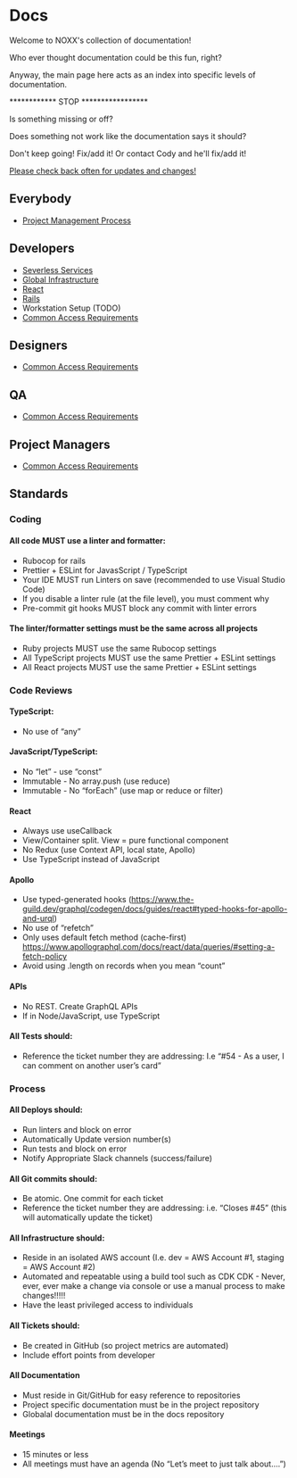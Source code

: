 # Docs

Welcome to NOXX's collection of documentation!

Who ever thought documentation could be this fun, right?

Anyway, the main page here acts as an index into specific levels of documentation.

************ STOP *****************

Is something missing or off?

Does something not work like the documentation says it should?

Don't keep going! Fix/add it! Or contact Cody and he'll fix/add it!

[Please check back often for updates and changes!](https://github.com/NoXX-Technologies/docs/commits/main)

## Everybody
- [Project Management Process](process/README.md)
## Developers
- [Severless Services](developers/services/README.md)
- [Global Infrastructure](https://github.com/NoXX-Technologies/infrastructure)
- [React](https://github.com/NoXX-Technologies/react-frontend)
- [Rails](https://github.com/NoXX-Technologies/rails)
- Workstation Setup (TODO)
- [Common Access Requirements](onboarding/README.md)

## Designers

- [Common Access Requirements](onboarding/README.md)

## QA

- [Common Access Requirements](onboarding/README.md)

## Project Managers

- [Common Access Requirements](process/README.md)

## Standards

### Coding

#### All code MUST use a linter and formatter:
- Rubocop for rails
- Prettier + ESLint for JavasScript / TypeScript
- Your IDE MUST run Linters on save (recommended to use Visual Studio Code)
- If you disable a linter rule (at the file level), you must comment why
- Pre-commit git hooks MUST block any commit with linter errors

#### The linter/formatter settings must be the same across all projects
- Ruby projects MUST use the same Rubocop settings
- All TypeScript projects MUST use the same Prettier + ESLint settings
- All React  projects MUST use the same Prettier + ESLint settings

### Code Reviews

#### TypeScript:
- No use of “any”

#### JavaScript/TypeScript:
- No “let” - use “const”
- Immutable - No array.push (use reduce)
- Immutable - No “forEach” (use map or reduce or filter)

#### React
- Always use useCallback
- View/Container split. View = pure functional component
- No Redux (use Context API, local state, Apollo)
- Use TypeScript instead of JavaScript

#### Apollo
- Use typed-generated hooks (https://www.the-guild.dev/graphql/codegen/docs/guides/react#typed-hooks-for-apollo-and-urql)
- No use of “refetch”
- Only uses default fetch method (cache-first) https://www.apollographql.com/docs/react/data/queries/#setting-a-fetch-policy
- Avoid using .length on records when you mean “count”

#### APIs
- No REST. Create GraphQL APIs
- If in Node/JavaScript, use TypeScript

#### All Tests should:
- Reference the ticket number they are addressing: I.e “#54 - As a user, I can comment on another user’s card”

### Process

#### All Deploys should:
- Run linters and block on error
- Automatically Update version number(s)
- Run tests and block on error
- Notify Appropriate Slack channels (success/failure)


#### All Git commits should:
- Be atomic. One commit for each ticket
- Reference the ticket number they are addressing: i.e. “Closes #45” (this will automatically update the ticket)

#### All Infrastructure should:
- Reside in an isolated AWS account (I.e. dev = AWS Account #1, staging = AWS Account #2)
- Automated and repeatable using a build tool such as CDK CDK - Never, ever, ever make a change via console or use a manual process to make changes!!!!!
- Have the least privileged access to individuals

#### All Tickets should:
- Be created in GitHub (so project metrics are automated)
- Include effort points from developer

#### All Documentation
- Must reside in Git/GitHub for easy reference to repositories
- Project specific documentation must be in the project repository
- Globalal documentation must be in the docs repository

#### Meetings
- 15 minutes or less
- All meetings must have an agenda (No “Let’s meet to just talk about….”)


